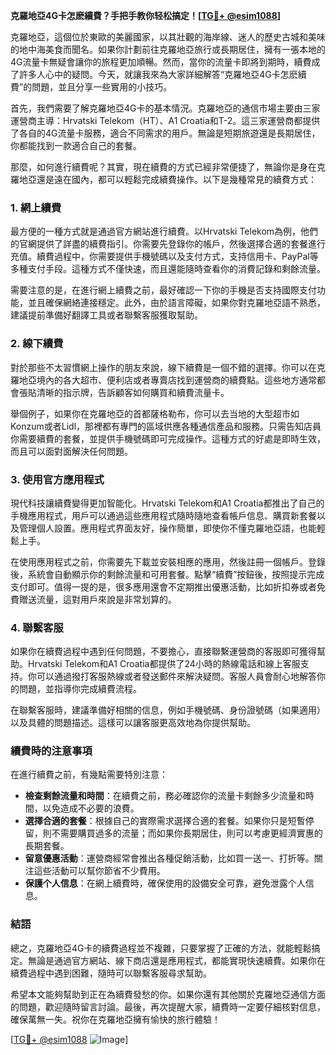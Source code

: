 **克羅地亞4G卡怎麽續費？手把手教你轻松搞定！[[TG💪+ @esim1088](https://t.me/s/esim1088)]**

克羅地亞，這個位於東歐的美麗國家，以其壯觀的海岸線、迷人的歷史古城和美味的地中海美食而聞名。如果你計劃前往克羅地亞旅行或長期居住，擁有一張本地的4G流量卡無疑會讓你的旅程更加順暢。然而，當你的流量卡即將到期時，續費成了許多人心中的疑問。今天，就讓我來為大家詳細解答“克羅地亞4G卡怎麽續費”的問題，並且分享一些實用的小技巧。

首先，我們需要了解克羅地亞4G卡的基本情況。克羅地亞的通信市場主要由三家運營商主導：Hrvatski Telekom（HT）、A1 Croatia和T-2。這三家運營商都提供了各自的4G流量卡服務，適合不同需求的用戶。無論是短期旅遊還是長期居住，你都能找到一款適合自己的套餐。

那麼，如何進行續費呢？其實，現在續費的方式已經非常便捷了，無論你是身在克羅地亞還是遠在國內，都可以輕鬆完成續費操作。以下是幾種常見的續費方式：

### **1. 網上續費**
最方便的一種方式就是通過官方網站進行續費。以Hrvatski Telekom為例，他們的官網提供了詳盡的續費指引。你需要先登錄你的帳戶，然後選擇合適的套餐進行充值。續費過程中，你需要提供手機號碼以及支付方式，支持信用卡、PayPal等多種支付手段。這種方式不僅快速，而且還能隨時查看你的消費記錄和剩餘流量。

需要注意的是，在進行網上續費之前，最好確認一下你的手機是否支持國際支付功能，並且確保網絡連接穩定。此外，由於語言障礙，如果你對克羅地亞語不熟悉，建議提前準備好翻譯工具或者聯繫客服獲取幫助。

### **2. 線下續費**
對於那些不太習慣網上操作的朋友來說，線下續費是一個不錯的選擇。你可以在克羅地亞境內的各大超市、便利店或者專賣店找到運營商的續費點。這些地方通常都會張貼清晰的指示牌，告訴顧客如何購買和續費流量卡。

舉個例子，如果你在克羅地亞的首都薩格勒布，你可以去当地的大型超市如Konzum或者Lidl，那裡都有專門的區域供應各種通信產品和服務。只需告知店員你需要續費的套餐，並提供手機號碼即可完成操作。這種方式的好處是即時生效，而且可以面對面解決任何問題。

### **3. 使用官方應用程式**
現代科技讓續費變得更加智能化。Hrvatski Telekom和A1 Croatia都推出了自己的手機應用程式，用戶可以通過這些應用程式隨時隨地查看帳戶信息、購買新套餐以及管理個人設置。應用程式界面友好，操作簡單，即使你不懂克羅地亞語，也能輕鬆上手。

在使用應用程式之前，你需要先下載並安裝相應的應用，然後註冊一個帳戶。登錄後，系統會自動顯示你的剩餘流量和可用套餐。點擊“續費”按鈕後，按照提示完成支付即可。值得一提的是，很多應用還會不定期推出優惠活動，比如折扣券或者免費贈送流量，這對用戶來說是非常划算的。

### **4. 聯繫客服**
如果你在續費過程中遇到任何問題，不要擔心，直接聯繫運營商的客服即可獲得幫助。Hrvatski Telekom和A1 Croatia都提供了24小時的熱線電話和線上客服支持。你可以通過撥打客服熱線或者發送郵件來解決疑問。客服人員會耐心地解答你的問題，並指導你完成續費流程。

在聯繫客服時，建議準備好相關的信息，例如手機號碼、身份證號碼（如果適用）以及具體的問題描述。這樣可以讓客服更高效地為你提供幫助。

### **續費時的注意事項**
在進行續費之前，有幾點需要特別注意：

- **檢查剩餘流量和時間**：在續費之前，務必確認你的流量卡剩餘多少流量和時間，以免造成不必要的浪費。
- **選擇合適的套餐**：根據自己的實際需求選擇合適的套餐。如果你只是短暫停留，則不需要購買過多的流量；而如果你長期居住，則可以考慮更經濟實惠的長期套餐。
- **留意優惠活動**：運營商經常會推出各種促銷活動，比如買一送一、打折等。關注這些活動可以幫你節省不少費用。
- **保護个人信息**：在網上續費時，確保使用的設備安全可靠，避免泄露个人信息。

### **結語**
總之，克羅地亞4G卡的續費過程並不複雜，只要掌握了正確的方法，就能輕鬆搞定。無論是通過官方網站、線下商店還是應用程式，都能實現快速續費。如果你在續費過程中遇到困難，隨時可以聯繫客服尋求幫助。

希望本文能夠幫助到正在為續費發愁的你。如果你還有其他關於克羅地亞通信方面的問題，歡迎隨時留言討論。最後，再次提醒大家，續費時一定要仔細核對信息，確保萬無一失。祝你在克羅地亞擁有愉快的旅行體驗！

[[TG💪+ @esim1088](https://t.me/s/esim1088) ![Image](https://i.postimg.cc/4NQfJmqS/Snipaste-2025-05-13-00-14-12.png)]